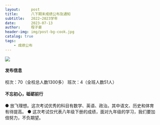 ```yaml
---
layout:     post
title:      八下期末成绩公布及通知
subtitle:   2022~2023学年
date:       2023-07-13
author:     程子豪
header-img: img/post-bg-cook.jpg
catalog: true
tags:
    - 成绩公布
---
```


![]({{site.baseurl}}/img/logo.png)

#### 发布信息

校次：70（全校总人数1300多）
班次：4（全班人数51人）

#### 不忘初心，砥砺前行

● 放飞理想。这次考试优秀的科目有数学、英语、政治。其中语文、历史和体育有待提高。
● 这次考试仅代表八年级下册的成绩，面对九年级的学习，我们要加倍努力，不负期望。

